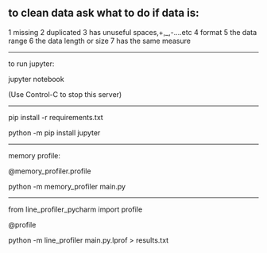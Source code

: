 to clean data ask what to do if data is:
---

1 missing
2 duplicated
3 has unuseful spaces,+,_,-....etc
4 format
5 the data range
6 the data length or size
7 has the same measure


-----
to run jupyter:

jupyter notebook

(Use Control-C to stop this server)

----
pip install -r requirements.txt

python -m pip install jupyter

---
memory profile:

@memory_profiler.profile

python -m memory_profiler main.py

---

from line_profiler_pycharm import profile

@profile

python -m line_profiler main.py.lprof > results.txt
